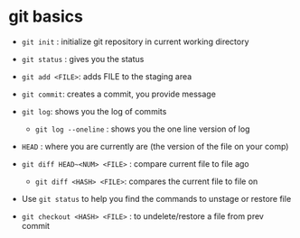 
# git basics

- `git init`  : initialize git repository in current working directory
- `git status` : gives you the status
- `git add <FILE>`: adds FILE to the staging area
- `git commit`: creates a commit, you provide message

- `git log`: shows you the log of commits
	- `git log --oneline` : shows you the one line version of log
- `HEAD` : where you are currently are (the version of the file on your comp)
- `git diff HEAD~<NUM> <FILE>` : compare current file to file <NUM> ago
	- `git diff <HASH> <FILE>`: compares the current file to file on  <HASH>

- Use `git status` to help you find the commands to unstage or restore file
- `git checkout <HASH> <FILE>` : to undelete/restore a file from prev commit
